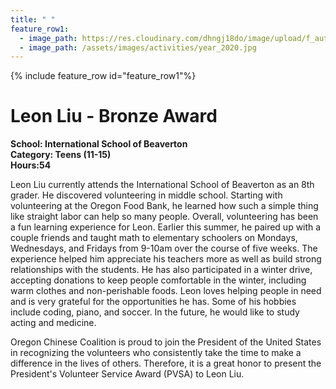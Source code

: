 ```yaml
---
title: " "
feature_row1:
  - image_path: https://res.cloudinary.com/dhngj18do/image/upload/f_auto,q_auto/v1/images/pvsa/2020_leon_liu
  - image_path: /assets/images/activities/year_2020.jpg
---
```


{% include feature_row id="feature_row1"%}

# Leon Liu - Bronze Award

**School: International School of Beaverton**  
**Category: Teens (11-15)**  
**Hours:54**  

Leon Liu currently attends the International School of Beaverton as an 8th grader. He discovered volunteering in middle school. Starting with volunteering at the Oregon Food Bank, he learned how such a simple thing like straight labor can help so many people. Overall, volunteering has been a fun learning experience for Leon. Earlier this summer, he paired up with a couple friends and taught math to elementary schoolers on Mondays, Wednesdays, and Fridays from 9-10am over the course of five weeks. The experience helped him appreciate his teachers more as well as build strong relationships with the students. He has also participated in a winter drive, accepting donations to keep people comfortable in the winter, including warm clothes and non-perishable foods. Leon loves helping people in need and is very grateful for the opportunities he has. Some of his hobbies include coding, piano, and soccer. In the future, he would like to study acting and medicine.

Oregon Chinese Coalition is proud to join the President of the United States in recognizing the volunteers who consistently take the time to make a difference in the lives of others. Therefore, it is a great honor to present the President's Volunteer Service Award (PVSA) to Leon Liu.
